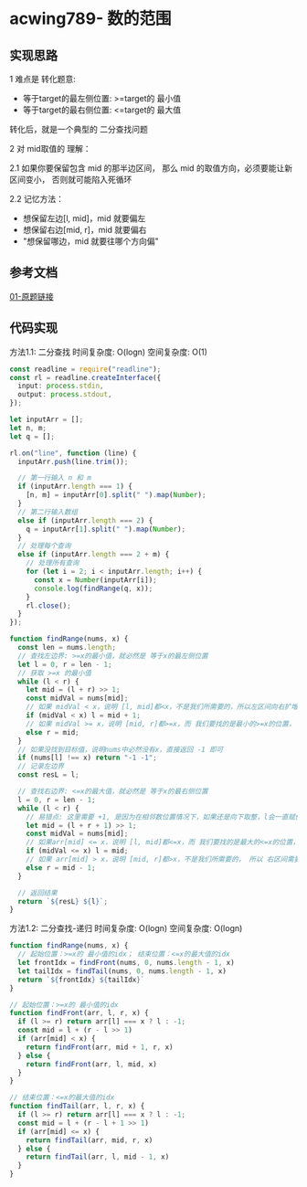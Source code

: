# acwing789- 数的范围

## 实现思路

1 难点是 转化题意:
  - 等于target的最左侧位置: >=target的 最小值
  - 等于target的最右侧位置: <=target的 最大值

转化后，就是一个典型的 二分查找问题


2 对 mid取值的 理解：

2.1 如果你要保留包含 mid 的那半边区间，
    那么 mid 的取值方向，必须要能让新区间变小，
    否则就可能陷入死循环


2.2 记忆方法：
  - 想保留左边[l, mid]，mid 就要偏左
  - 想保留右边[mid, r]，mid 就要偏右
  - "想保留哪边，mid 就要往哪个方向偏"



## 参考文档

[01-原题链接](https://www.acwing.com/activity/content/problem/content/823/)


## 代码实现

方法1.1: 二分查找  时间复杂度: O(logn)  空间复杂度: O(1)

```ts
const readline = require("readline");
const rl = readline.createInterface({
  input: process.stdin,
  output: process.stdout,
});

let inputArr = [];
let n, m;
let q = [];

rl.on("line", function (line) {
  inputArr.push(line.trim());

  // 第一行输入 n 和 m
  if (inputArr.length === 1) {
    [n, m] = inputArr[0].split(" ").map(Number);
  }
  // 第二行输入数组
  else if (inputArr.length === 2) {
    q = inputArr[1].split(" ").map(Number);
  }
  // 处理每个查询
  else if (inputArr.length === 2 + m) {
    // 处理所有查询
    for (let i = 2; i < inputArr.length; i++) {
      const x = Number(inputArr[i]);
      console.log(findRange(q, x));
    }
    rl.close();
  }
});

function findRange(nums, x) {
  const len = nums.length;
  // 查找左边界: >=x的最小值，就必然是 等于x的最左侧位置
  let l = 0, r = len - 1;
  // 获取 >=x 的最小值
  while (l < r) {
    let mid = (l + r) >> 1;
    const midVal = nums[mid];
    // 如果 midVal < x，说明 [l, mid]都<x，不是我们所需要的，所以左区间向右扩增
    if (midVal < x) l = mid + 1;
    // 如果 midVal >= x，说明 [mid, r]都>=x，而 我们要找的是最小的>=x的位置， 所以 右区间需要收缩
    else r = mid;
  }
  // 如果没找到目标值，说明nums中必然没有x，直接返回 -1 即可
  if (nums[l] !== x) return "-1 -1";
  // 记录左边界
  const resL = l;

  // 查找右边界: <=x的最大值，就必然是 等于x的最右侧位置
  l = 0, r = len - 1;
  while (l < r) {
    // 易错点: 这里需要 +1, 是因为在相邻数位置情况下，如果还是向下取整，l会一直赋值为mid，陷入死循环
    let mid = (l + r + 1) >> 1;
    const midVal = nums[mid];
    // 如果arr[mid] <= x，说明 [l, mid]都<=x，而 我们要找的是最大的<=x的位置， 所以 左区间需要扩增
    if (midVal <= x) l = mid;
    // 如果 arr[mid] > x，说明 [mid, r]都>x，不是我们所需要的， 所以 右区间需要收缩
    else r = mid - 1;
  }

  // 返回结果
  return `${resL} ${l}`;
}
```


方法1.2: 二分查找-递归  时间复杂度: O(logn)  空间复杂度: O(logn)

```ts
function findRange(nums, x) {
  // 起始位置：>=x的 最小值的idx； 结束位置：<=x的最大值的idx
  let frontIdx = findFront(nums, 0, nums.length - 1, x)
  let tailIdx = findTail(nums, 0, nums.length - 1, x)
  return `${frontIdx} ${tailIdx}`
}

// 起始位置：>=x的 最小值的idx
function findFront(arr, l, r, x) {
  if (l >= r) return arr[l] === x ? l : -1;
  const mid = l + (r - l >> 1)
  if (arr[mid] < x) {
    return findFront(arr, mid + 1, r, x)
  } else {
    return findFront(arr, l, mid, x)
  }
}

// 结束位置：<=x的最大值的idx
function findTail(arr, l, r, x) {
  if (l >= r) return arr[l] === x ? l : -1;
  const mid = l + (r - l + 1 >> 1)
  if (arr[mid] <= x) {
    return findTail(arr, mid, r, x)
  } else {
    return findTail(arr, l, mid - 1, x)
  }
}
```
